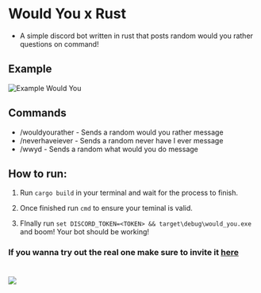 # Would You x Rust

- A simple discord bot written in rust that posts random would you rather questions on command!


## Example

![Example Would You](https://imgur.com/ZjQaENm.png)

## Commands

* /wouldyourather - Sends a random would you rather message
* /neverhaveiever - Sends a random never have I ever message
* /wwyd - Sends a random what would you do message

## How to run:

1. Run `cargo build` in your terminal and wait for the process to finish.

2. Once finished run `cmd` to ensure your teminal is valid.

3. FInally run `set DISCORD_TOKEN=<TOKEN> && target\debug\would_you.exe` and boom! Your bot should be working!

### If you wanna try out the real one make sure to invite it [here](http://wouldyoubot.gg/invite) 

#

<a href="https://top.gg/bot/981649513427111957">
  <img src="https://top.gg/api/widget/981649513427111957.svg">
</a>